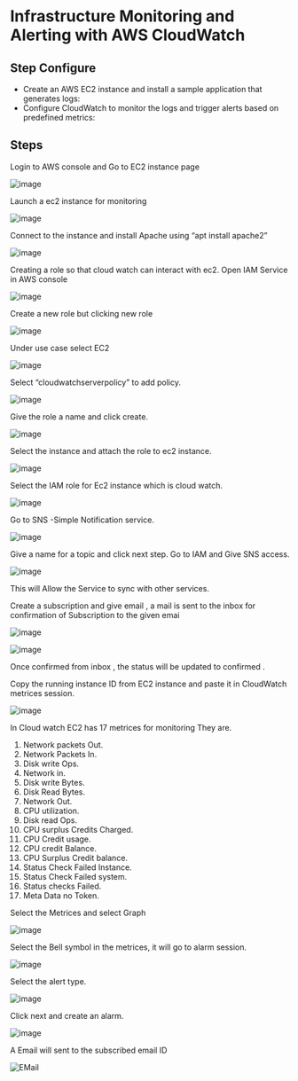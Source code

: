 # Infrastructure Monitoring and Alerting with AWS CloudWatch

## Step Configure
+ Create an AWS EC2 instance and install a sample application that generates logs:
+ Configure CloudWatch to monitor the logs and trigger alerts based on predefined metrics:

## Steps

Login to AWS console and Go to EC2 instance page

![image](https://github.com/zen-class/zen-class-devops-documentation/assets/54675124/2a81a580-9434-4202-8565-f4b0b4682400)


Launch a ec2 instance for monitoring

![image](https://github.com/zen-class/zen-class-devops-documentation/assets/54675124/57e91552-6d31-4429-9400-8f83c6c6af71)


Connect to the instance and install Apache using “apt install apache2”

![image](https://github.com/zen-class/zen-class-devops-documentation/assets/54675124/572e8484-567f-486e-9d91-a0e6f3c72b9a)

Creating a role so that cloud watch can interact with ec2.
Open IAM Service in AWS console

 
![image](https://github.com/zen-class/zen-class-devops-documentation/assets/54675124/36d373c3-7c7a-44f1-972b-aac313d1cdbc)

Create a new role but clicking new role

![image](https://github.com/zen-class/zen-class-devops-documentation/assets/54675124/d1aa16d0-717c-4101-8cfc-21e9f2ad7a56)


Under use case select EC2 

![image](https://github.com/zen-class/zen-class-devops-documentation/assets/54675124/50bdf6a1-7ea4-49a5-9c6f-ea5f27f11804)

Select “cloudwatchserverpolicy” to add policy.

![image](https://github.com/zen-class/zen-class-devops-documentation/assets/54675124/0a87ab6c-32b4-4e93-8895-6ab50835176f)

Give the role a name and click create. 

![image](https://github.com/zen-class/zen-class-devops-documentation/assets/54675124/42b5c526-9ccd-435a-8b0f-3b4d6f84eb6c)


Select the instance and attach the role to ec2 instance. 


![image](https://github.com/zen-class/zen-class-devops-documentation/assets/54675124/40b823bb-6b29-40b3-83a8-697ea305cb6b)


Select the IAM role for Ec2 instance which is cloud watch.

![image](https://github.com/zen-class/zen-class-devops-documentation/assets/54675124/814870a6-77cb-4094-a430-3c15c981bab1)


Go to SNS -Simple Notification service. 


![image](https://github.com/zen-class/zen-class-devops-documentation/assets/54675124/b0837398-16b3-4a76-80ab-c98861ea773d)

Give a name for a topic and click next step. 
Go to IAM and Give SNS access.

![image](https://github.com/zen-class/zen-class-devops-documentation/assets/54675124/e867a810-22d8-4c2a-a670-db77d0dd502c)

This will Allow the Service to sync with other services.


Create a subscription and give email , a mail is sent to the inbox for confirmation of Subscription to the given emai


![image](https://github.com/zen-class/zen-class-devops-documentation/assets/54675124/7d895801-7e24-42b9-8118-5ec224a640b7)


![image](https://github.com/zen-class/zen-class-devops-documentation/assets/54675124/d829f18c-48a5-49cd-86f7-822fcb436584)


Once confirmed from inbox , the status will be updated to confirmed .

Copy the running instance ID from EC2 instance and paste it in CloudWatch metrices session.

![image](https://github.com/zen-class/zen-class-devops-documentation/assets/54675124/cf980e2d-a0dc-4d20-9686-bdff0aad779a)

In Cloud watch EC2 has 17 metrices for monitoring 
They are. 
1)	Network packets Out.
2)	Network Packets In.
3)	Disk write Ops.
4)	Network in.
5)	Disk write Bytes.
6)	Disk Read Bytes.
7)	Network Out.
8)	CPU utilization.
9)	Disk read Ops.
10)	CPU surplus Credits Charged.
11)	CPU Credit usage.
12)	CPU credit Balance.
13)	CPU Surplus Credit balance.
14)	Status Check Failed Instance.
15)	Status Check Failed system.
16)	Status checks Failed.
17)	Meta Data no Token.


Select the Metrices and select Graph

![image](https://github.com/zen-class/zen-class-devops-documentation/assets/54675124/e3206ca7-4942-43d0-aa84-a0e96cc88b5c)


Select the Bell symbol in the metrices, it will go to alarm session. 


![image](https://github.com/zen-class/zen-class-devops-documentation/assets/54675124/1aa7c306-9ec2-439a-937a-95bc234b8189)



Select the alert type.


![image](https://github.com/zen-class/zen-class-devops-documentation/assets/54675124/4bf822fd-fcbd-4b1a-808e-25e9f326d40d)



Click next and create an alarm. 


![image](https://github.com/zen-class/zen-class-devops-documentation/assets/54675124/7f9fb69c-c861-47c7-9bce-27b6f6ef2465)



A Email will sent to the subscribed email ID 


![EMail](https://github.com/zen-class/zen-class-devops-documentation/assets/54675124/e27bf715-82e0-45bf-93cc-c0ef878cc367)
